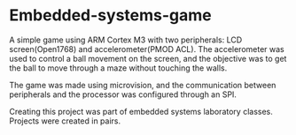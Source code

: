 # Embedded-systems-game
A simple game using ARM Cortex M3 with two peripherals: LCD screen(Open1768) and accelerometer(PMOD ACL). The accelerometer was used to control a ball movement on the screen, and the objective was to get the ball to move through a maze without touching the walls. 

The game was made using microvision, and the communication between peripherals and the processor was configured through an SPI.

Creating this project was part of embedded systems laboratory classes. Projects were created in pairs.
